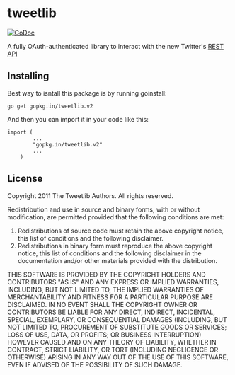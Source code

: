 tweetlib
==========

[![GoDoc](https://godoc.org/code.google.com/p/go.tools?status.png)](http://godoc.org/gopkg.in/tweetlib.v2)

A fully OAuth-authenticated library to interact with the new Twitter's
[REST API](https://dev.twitter.com/docs/api/)

Installing
----------

Best way to isntall this package is by running goinstall:

    go get gopkg.in/tweetlib.v2

And then you can import it in your code like this:

    import (
            ...
            "gopkg.in/tweetlib.v2"
            ...
        )

License
-------

Copyright 2011 The Tweetlib Authors.  All rights reserved.

Redistribution and use in source and binary forms, with or without
modification, are permitted provided that the following conditions are met:

1. Redistributions of source code must retain the above copyright notice, this
   list of conditions and the following disclaimer.
2. Redistributions in binary form must reproduce the above copyright notice,
   this list of conditions and the following disclaimer in the documentation
   and/or other materials provided with the distribution.

THIS SOFTWARE IS PROVIDED BY THE COPYRIGHT HOLDERS AND CONTRIBUTORS "AS IS" AND
ANY EXPRESS OR IMPLIED WARRANTIES, INCLUDING, BUT NOT LIMITED TO, THE IMPLIED
WARRANTIES OF MERCHANTABILITY AND FITNESS FOR A PARTICULAR PURPOSE ARE
DISCLAIMED. IN NO EVENT SHALL THE COPYRIGHT OWNER OR CONTRIBUTORS BE LIABLE FOR
ANY DIRECT, INDIRECT, INCIDENTAL, SPECIAL, EXEMPLARY, OR CONSEQUENTIAL DAMAGES
(INCLUDING, BUT NOT LIMITED TO, PROCUREMENT OF SUBSTITUTE GOODS OR SERVICES;
LOSS OF USE, DATA, OR PROFITS; OR BUSINESS INTERRUPTION) HOWEVER CAUSED AND
ON ANY THEORY OF LIABILITY, WHETHER IN CONTRACT, STRICT LIABILITY, OR TORT
(INCLUDING NEGLIGENCE OR OTHERWISE) ARISING IN ANY WAY OUT OF THE USE OF THIS
SOFTWARE, EVEN IF ADVISED OF THE POSSIBILITY OF SUCH DAMAGE.
